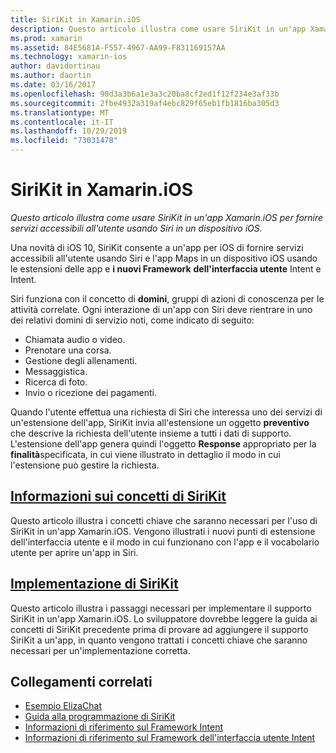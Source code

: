 ```yaml
---
title: SiriKit in Xamarin.iOS
description: Questo articolo illustra come usare SiriKit in un'app Xamarin.iOS per fornire servizi accessibili all'utente usando Siri in un dispositivo iOS.
ms.prod: xamarin
ms.assetid: 84E5681A-F557-4967-AA99-F831169157AA
ms.technology: xamarin-ios
author: davidortinau
ms.author: daortin
ms.date: 03/16/2017
ms.openlocfilehash: 90d3a3b6a1e3a3c20ba8cf2ed1f12f234e3af33b
ms.sourcegitcommit: 2fbe4932a319af4ebc829f65eb1fb1816ba305d3
ms.translationtype: MT
ms.contentlocale: it-IT
ms.lasthandoff: 10/29/2019
ms.locfileid: "73031478"
---
```

# <a name="sirikit-in-xamarinios"></a>SiriKit in Xamarin.iOS

_Questo articolo illustra come usare SiriKit in un'app Xamarin.iOS per fornire servizi accessibili all'utente usando Siri in un dispositivo iOS._

Una novità di iOS 10, SiriKit consente a un'app per iOS di fornire servizi accessibili all'utente usando Siri e l'app Maps in un dispositivo iOS usando le estensioni delle app e **i nuovi Framework** **dell'interfaccia utente** Intent e Intent.

Siri funziona con il concetto di **domini**, gruppi di azioni di conoscenza per le attività correlate. Ogni interazione di un'app con Siri deve rientrare in uno dei relativi domini di servizio noti, come indicato di seguito:

- Chiamata audio o video.
- Prenotare una corsa.
- Gestione degli allenamenti.
- Messaggistica.
- Ricerca di foto.
- Invio o ricezione dei pagamenti.

Quando l'utente effettua una richiesta di Siri che interessa uno dei servizi di un'estensione dell'app, SiriKit invia all'estensione un oggetto **preventivo** che descrive la richiesta dell'utente insieme a tutti i dati di supporto. L'estensione dell'app genera quindi l'oggetto **Response** appropriato per la **finalità**specificata, in cui viene illustrato in dettaglio il modo in cui l'estensione può gestire la richiesta.

## <a name="understanding-sirikit-conceptsiosplatformsirikitunderstanding-sirikitmd"></a>[Informazioni sui concetti di SiriKit](~/ios/platform/sirikit/understanding-sirikit.md)

Questo articolo illustra i concetti chiave che saranno necessari per l'uso di SiriKit in un'app Xamarin.iOS. Vengono illustrati i nuovi punti di estensione dell'interfaccia utente e il modo in cui funzionano con l'app e il vocabolario utente per aprire un'app in Siri.

## <a name="implementing-sirikitiosplatformsirikitimplementing-sirikitmd"></a>[Implementazione di SiriKit](~/ios/platform/sirikit/implementing-sirikit.md)

Questo articolo illustra i passaggi necessari per implementare il supporto SiriKit in un'app Xamarin.iOS. Lo sviluppatore dovrebbe leggere la guida ai concetti di SiriKit precedente prima di provare ad aggiungere il supporto SiriKit a un'app, in quanto vengono trattati i concetti chiave che saranno necessari per un'implementazione corretta.

## <a name="related-links"></a>Collegamenti correlati

- [Esempio ElizaChat](https://docs.microsoft.com/samples/xamarin/ios-samples/ios10-elizachat)
- [Guida alla programmazione di SiriKit](https://developer.apple.com/library/prerelease/content/documentation/Intents/Conceptual/SiriIntegrationGuide/index.html)
- [Informazioni di riferimento sul Framework Intent](https://developer.apple.com/reference/intents)
- [Informazioni di riferimento sul Framework dell'interfaccia utente Intent](https://developer.apple.com/reference/intentsui)
